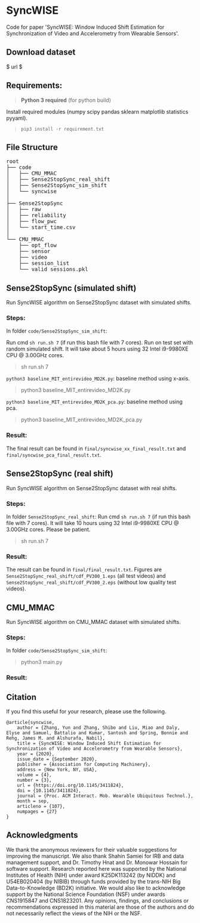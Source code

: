 # SyncWISE

Code for paper 'SyncWISE: Window Induced Shift Estimation for Synchronization of Video and Accelerometry from Wearable Sensors'.

## Download dataset

$ url $

## Requirements:

> **Python 3 required** (for python build)

Install required modules (numpy scipy pandas sklearn matplotlib statistics pyyaml).

> ```pip3 install -r requirement.txt```

## File Structure
<pre>
root
├── code
│   ├── CMU_MMAC
│   ├── Sense2StopSync_real_shift
│   ├── Sense2StopSync_sim_shift
│   └── syncwise
│
├── Sense2StopSync
│   ├── raw
│   ├── reliability
│   ├── flow_pwc
│   └── start_time.csv
│
└── CMU_MMAC
    ├── opt_flow
    ├── sensor
    ├── video
    ├── session_list
    └── valid_sessions.pkl
</pre>


## Sense2StopSync (simulated shift)

Run SyncWISE algorithm on Sense2StopSync dataset with simulated shifts.

### Steps:

In folder `code/Sense2StopSync_sim_shift`: 

Run cmd `sh run.sh 7` (if run this bash file with 7 cores). Run on test set with random simulated shift. It will take about 5 hours using 32 Intel i9-9980XE CPU @ 3.00GHz cores.

> sh run.sh 7

`python3 baseline_MIT_entirevideo_MD2K.py`: baseline method using x-axis.

> python3 baseline\_MIT\_entirevideo\_MD2K.py

`python3 baseline_MIT_entirevideo_MD2K_pca.py`: baseline method using pca.

> python3 baseline\_MIT\_entirevideo\_MD2K\_pca.py

<!--4. `summarize.py`: generate final result or sensitivity study result summary.-->

### Result:

The final result can be found in `final/syncwise_xx_final_result.txt` and `final/syncwise_pca_final_result.txt`.


## Sense2StopSync (real shift)

Run SyncWISE algorithm on Sense2StopSync dataset with real shifts.

### Steps:

In folder `Sense2StopSync_real_shift`: Run cmd `sh run.sh 7` (if run this bash file with 7 cores). It will take 10 hours using 32 Intel i9-9980XE CPU @ 3.00GHz cores. Please be patient.

> sh run.sh 7
<!--2. `summarize.py`: generate final result summary.-->

### Result:

The result can be found in `final/final_result.txt`. Figures are `Sense2StopSync_real_shift/cdf_PV300_1.eps` (all test videos) and `Sense2StopSync_real_shift/cdf_PV300_2.eps` (without low quality test videos).


## CMU\_MMAC

Run SyncWISE algorithm on CMU\_MMAC dataset with simulated shifts.
### Steps:
In folder `code/Sense2StopSync_sim_shift`: 

> python3 main.py

### Result:

## Citation

If you find this useful for your research, please use the following.

```
@article{syncwise,
	author = {Zhang, Yun and Zhang, Shibo and Liu, Miao and Daly, Elyse and Samuel, Battalio and Kumar, Santosh and Spring, Bonnie and Rehg, James M. and Alshurafa, Nabil},
	title = {SyncWISE: Window Induced Shift Estimation for Synchronization of Video and Accelerometry from Wearable Sensors},
	year = {2020},
	issue_date = {September 2020},
	publisher = {Association for Computing Machinery},
	address = {New York, NY, USA},
	volume = {4},
	number = {3},
	url = {https://doi.org/10.1145/3411824},
	doi = {10.1145/3411824},
	journal = {Proc. ACM Interact. Mob. Wearable Ubiquitous Technol.},
	month = sep,
	articleno = {107},
	numpages = {27}
}
```

## Acknowledgments

We thank the anonymous reviewers for their valuable suggestions for improving the manuscript. We also thank Shahin Samiei for IRB and data management support, and Dr. Timothy Hnat and Dr. Monowar Hossain for software support. Research reported here was supported by the National Institutes of Health (NIH) under award K25DK113242 (by NIDDK) and U54EB020404 (by NIBIB) through funds provided by the trans-NIH Big Data-to-Knowledge (BD2K) initiative. We would also like to acknowledge support by the National Science Foundation (NSF) under awards CNS1915847 and CNS1823201. Any opinions, findings, and conclusions or recommendations expressed in this material are those of the authors and do not necessarily reflect the views of the NIH or the NSF.
